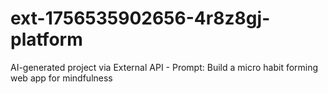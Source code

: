 # ext-1756535902656-4r8z8gj-platform
AI-generated project via External API - Prompt: Build a micro habit forming web app for mindfulness
